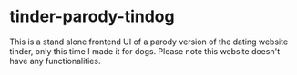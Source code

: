 # tinder-parody-tindog
This is a stand alone frontend UI of a parody version of the dating website tinder, only this time I made it for dogs.
Please note this website doesn't have any functionalities.
